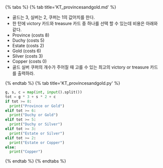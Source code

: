 {% tabs %}
{% tab title='KT_provincesandgold.md' %}

* 골드는 3, 실버는 2, 쿠퍼는 1의 값어치를 한다.
* 한 턴에 victory 카드와 treasure 카드 중 하나를 선택 할 수 있는데 비용은 아래와 같다.
* Province (costs 8)
* Duchy (costs 5)
* Estate (costs 2)
* Gold (costs 6)
* Silver (costs 3)
* Copper (costs 0)
* 골드 실버 쿠퍼의 개수가 주어질 때 고를 수 있는 최고의 victory or treasure 카드를 출력하라.

{% endtab %}
{% tab title='KT_provincesandgold.py' %}

```py
g, s, c = map(int, input().split())
tot = g * 3 + s * 2 + c
if tot >= 8:
  print("Province or Gold")
elif tot >= 6:
  print("Duchy or Gold")
elif tot >= 5:
  print("Duchy or Silver")
elif tot >= 3:
  print("Estate or Silver")
elif tot >= 2:
  print("Estate or Copper")
else:
  print("Copper")
```

{% endtab %}
{% endtabs %}